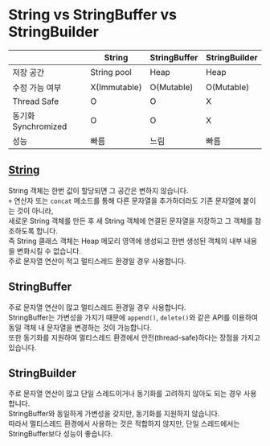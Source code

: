 # String vs StringBuffer vs StringBuilder

|                     | String       | StringBuffer | StringBuilder |
| ------------------- | ------------ | ------------ | ------------- |
| 저장 공간           | String pool  | Heap         | Heap          |
| 수정 가능 여부      | X(Immutable) | O(Mutable)   | O(Mutable)    |
| Thread Safe         | O            | O            | X             |
| 동기화 Synchromized | O            | O            | X             |
| 성능                | 빠름         | 느림         | 빠름          |

## [String](https://ifuwanna.tistory.com/221)

String 객체는 한번 값이 할당되면 그 공간은 변하지 않습니다. <br>
`+` 연산자 또는 `concat` 메소드를 통해 다른 문자열을 추가하더라도 기존 문자열에 붙이는 것이 아니라,<br>
새로운 String 객체를 만든 후 새 String 객체에 연결된 문자열을 저장하고 그 객체를 참조하도록 합니다. <br>
즉 String 클래스 객체는 Heap 메모리 영역에 생성되고 한번 생성된 객체의 내부 내용을 변화시킬 수 없습니다. <br>
주로 문자열 연산이 적고 멀티스레드 환경일 경우 사용합니다. <br>

## StringBuffer

주로 문자열 연산이 많고 멀티스레드 환경일 경우 사용합니다. <br>
StringBuffer는 가변성을 가지기 때문에 `append()`, `delete()`와 같은 API를 이용하여 동일 객체 내 문자열을 변경하는 것이 가능합니다. <br>
또한 동기화를 지원하여 멀티스레드 환경에서 안전(thread-safe)하다는 장점을 가지고 있습니다. <br>

## StringBuilder

주로 문자열 연산이 많고 단일 스레드이거나 동기화를 고려하지 않아도 되는 경우 사용합니다. <br>
StringBuffer와 동일하게 가변성을 갖지만, 동기화를 지원하지 않습니다. <br>
따라서 멀티스레드 환경에서 사용하는 것은 적합하지 않지만, 단일 스레드에서는 StringBuffer보다 성능이 좋습니다. <br>
